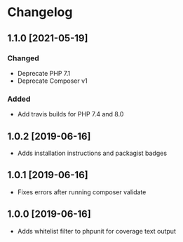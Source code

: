 # Changelog

## 1.1.0 [2021-05-19]
### Changed
- Deprecate PHP 7.1
- Deprecate Composer v1

### Added
- Add travis builds for PHP 7.4 and 8.0

## 1.0.2 [2019-06-16]
- Adds installation instructions and packagist badges

## 1.0.1 [2019-06-16]
- Fixes errors after running composer validate

## 1.0.0 [2019-06-16]
- Adds whitelist filter to phpunit for coverage text output
